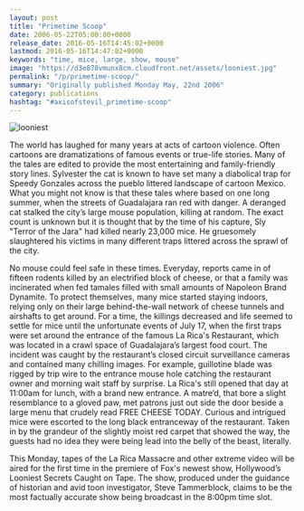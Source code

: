 ```yaml
---
layout: post
title: "Primetime Scoop"
date: 2006-05-22T05:00:00+0000
release_date: 2016-05-16T14:45:02+0000
lastmod: 2016-05-16T14:47:02+0000
keywords: "time, mice, large, show, mouse"
image: "https://d3e878vmunx8cm.cloudfront.net/assets/looniest.jpg"
permalink: "/p/primetime-scoop/"
summary: "Originally published Monday May, 22nd 2006"
category: publications
hashtag: "#axisofstevil_primetime-scoop"
---
```


[id_1]: https://d3e878vmunx8cm.cloudfront.net/assets/looniest.jpg "looniest"

![looniest][id_1]

The world has laughed for many years at acts of cartoon violence. Often cartoons are dramatizations of famous events or true-life stories. Many of the tales are edited to provide the most entertaining and family-friendly story lines. Sylvester the cat is known to have set many a diabolical trap for Speedy Gonzales across the pueblo littered landscape of cartoon Mexico. What you might not know is that these tales where based on one long summer, when the streets of Guadalajara ran red with danger. A deranged cat stalked the city’s large mouse population, killing at random. The exact count is unknown but it is thought that by the time of his capture, Sly "Terror of the Jara" had killed nearly 23,000 mice. He gruesomely slaughtered his victims in many different traps littered across the sprawl of the city. 
           
No mouse could feel safe in these times. Everyday, reports came in of fifteen rodents killed by an electrified block of cheese, or that a family was incinerated when fed tamales filled with small amounts of Napoleon Brand Dynamite. To protect themselves, many mice started staying indoors, relying only on their large behind-the-wall network of cheese tunnels and airshafts to get around. For a time, the killings decreased and life seemed to settle for mice until the unfortunate events of July 17, when the first traps were set around the entrance of the famous La Rica's Restaurant, which was located in a crawl space of Guadalajara’s largest food court. The incident was caught by the restaurant’s closed circuit surveillance cameras and contained many chilling images. For example, guillotine blade was rigged by trip wire to the entrance mouse hole catching the restaurant owner and morning wait staff by surprise. La Rica's still opened that day at 11:00am for lunch, with a brand new entrance. A matre‘d, that bore a slight resemblance to a gloved paw, met patrons just out side the door beside a large menu that crudely read FREE CHEESE TODAY. Curious and intrigued mice were escorted to the long black entranceway of the restaurant. Taken in by the grandeur of the slightly moist red carpet that showed the way, the guests had no idea they were being lead into the belly of the beast, literally.
           
This Monday, tapes of the La Rica Massacre and other extreme video will be aired for the first time in the premiere of Fox's newest show, Hollywood’s Looniest Secrets Caught on Tape.  The show, produced under the guidance of historian and avid toon investigator, Steve Tammerblock, claims to be the most factually accurate show being broadcast in the 8:00pm time slot.
